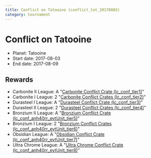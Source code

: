 ```yaml
---
title: Conflict on Tatooine (conflict_tat_20170803)
category: tournament
---
```

# Conflict on Tatooine

  * Planet: Tatooine
  * Start date: 2017-08-03
  * End date: 2017-08-09

## Rewards

  * Carbonite II League: A "[Carbonite Conflict Crate (lc_conf_tier1)](lc_conf_tier1.html)"
  * Carbonite I League: 2 "[Carbonite Conflict Crates (lc_conf_tier2)](lc_conf_tier2.html)"
  * Durasteel I League: A "[Durasteel Conflict Crate (lc_conf_tier3)](lc_conf_tier3.html)"
  * Durasteel II League: 2 "[Durasteel Conflict Crates (lc_conf_tier4)](lc_conf_tier4.html)"
  * Bronzium II League: A "[Bronzium Conflict Crate (lc_conf_anh40rr_evtUnit_tier5)](lc_conf_anh40rr_evtUnit_tier5.html)"
  * Bronzium I League: 2 "[Bronzium Conflict Crates (lc_conf_anh40rr_evtUnit_tier6)](lc_conf_anh40rr_evtUnit_tier6.html)"
  * Obsidian League: A "[Obsidian Conflict Crate (lc_conf_anh40rr_evtUnit_tier7)](lc_conf_anh40rr_evtUnit_tier7.html)"
  * Ultra Chrome League: A "[Ultra Chrome Conflict Crate (lc_conf_anh40rr_evtUnit_tier8)](lc_conf_anh40rr_evtUnit_tier8.html)"
